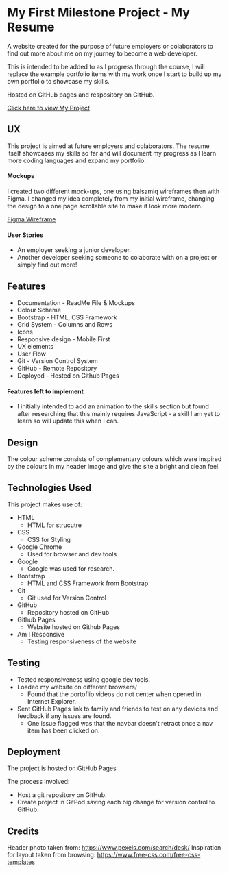 # My First Milestone Project - My Resume

A website created for the purpose of future employers or colaborators to find out more about me on my journey to become a web developer. 

This is intended to be added to as I progress through the course, I will replace the example portfolio items with my work once I start to build up my own portfolio to showcase my skills.

Hosted on GitHub pages and respository on GitHub. 

[Click here to view My Project](https://amykeedwell.github.io/Milestone-Project-Resume/)


## UX

This project is aimed at future employers and colaborators. The resume itself showcases my skills so far and will document my progress as I learn more coding languages and expand my portfolio. 

#### Mockups
I created two different mock-ups, one using balsamiq wireframes then with Figma. I changed my idea completely from my initial wireframe, changing the design to a one page scrollable site to make it look more modern.

[Figma Wireframe](https://www.figma.com/file/Rgv2pMbPDQQhSOYDuhGjwm/Untitled?node-id=0%3A1)

#### User Stories
* An employer seeking a junior developer.
* Another developer seeking someone to colaborate with on a project or simply find out more!


## Features
* Documentation - ReadMe File & Mockups
* Colour Scheme
* Bootstrap - HTML, CSS Framework
* Grid System - Columns and Rows
* Icons
* Responsive design - Mobile First
* UX elements
* User Flow
* Git - Version Control System
* GitHub - Remote Repository
* Deployed - Hosted on Github Pages

#### Features left to implement
* I initially intended to add an animation to the skills section but found after researching that this mainly requires JavaScript - a skill I am yet to learn so will update this when I can. 


## Design
The colour scheme consists of complementary colours which were inspired by the colours in my header image and give the site a bright and clean feel. 


## Technologies Used
This project makes use of:
* HTML
    * HTML for strucutre
* CSS
    * CSS for Styling
* Google Chrome
    * Used for browser and dev tools
* Google
    * Google was used for research.
* Bootstrap
    * HTML and CSS Framework from Bootstrap
* Git
    * Git used for Version Control
* GitHub
    * Repository hosted on GitHub
* Github Pages
    * Website hosted on Github Pages
* Am I Responsive
    * Testing responsiveness of the website


## Testing
* Tested responsiveness using google dev tools. 
* Loaded my website on different browsers/
    * Found that the portoflio videos do not center when opened in Internet Explorer.
* Sent GitHub Pages link to family and friends to test on any devices and feedback if any issues are found. 
    * One issue flagged was that the navbar doesn't retract once a nav item has been clicked on.


## Deployment
The project is hosted on GitHub Pages

The process involved:
* Host a git repository on GitHub.
* Create project in GitPod saving each big change for version control to GitHub.



## Credits
Header photo taken from: https://www.pexels.com/search/desk/
Inspiration for layout taken from browsing: https://www.free-css.com/free-css-templates
